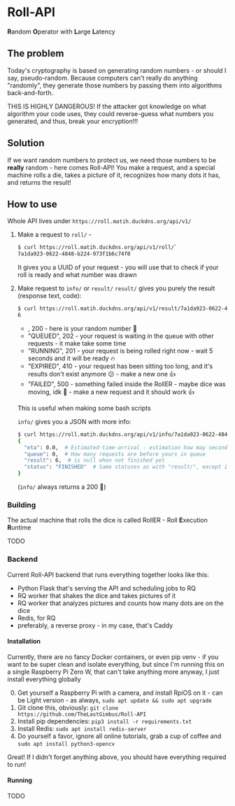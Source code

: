 # Roll-API

**R**andom
**O**perator with
**L**arge
**L**atency

## The problem

Today's cryptography is based on generating random numbers - or should I say, pseudo-random. Because computers can't
really do anything "randomly", they generate those numbers by passing them into algorithms back-and-forth.

THIS IS HIGHLY DANGEROUS! If the attacker got knowledge on what algorithm your code uses, they could reverse-guess
what numbers you generated, and thus, break your encryption!!!

## Solution

If we want random numbers to protect us, we need those numbers to be **really** random - here comes Roll-API!
You make a request, and a special machine rolls a die, takes a picture of it, recognizes how many dots it has, and
returns the result!

## How to use

Whole API lives under `https://roll.matih.duckdns.org/api/v1/`
1. Make a request to `roll/` - 
   ```bash
   $ curl https://roll.matih.duckdns.org/api/v1/roll/`
   7a1da923-0622-4848-b224-973f1b6c74f0
   ```
   It gives you a UUID of your request - you will use that to check if your roll is ready and what number was drawn
2. Make request to `info/` or `result/`
   `result/` gives you purely the result (response text, code):
   ```bash
   $ curl https://roll.matih.duckdns.org/api/v1/result/7a1da923-0622-4848-b224-973f1b6c74f0
   6
   ```
    - <NUMBER>, 200 - here is your random number :tada:
    - "QUEUED", 202 - your request is waiting in the queue with other requests - it make take some time
    - "RUNNING", 201 - your request is being rolled right now - wait 5 seconds and it will be ready :fire:
    - "EXPIRED", 410 - your request has been sitting too long, and it's results don't exist anymore :confused: -
       make a new one :+1:
    - "FAILED", 500 - something failed inside the RollER - maybe dice was moving, idk :shrug: - make a new request and
       it should work :+1:
   
   This is useful when making some bash scripts
   
   `info/` gives you a JSON with more info:
   ```bash
   $ curl https://roll.matih.duckdns.org/api/v1/info/7a1da923-0622-4848-b224-973f1b6c74f0
   {
     "eta": 0.0,  # Estimated-time-arrival - estimation how may seconds have left for your request to finish
     "queue": 0,  # How many requests are before yours in queue
     "result": 6,  # is null when not finished yet
     "status": "FINISHED"  # Same statuses as with "result/", except it's "FINISHED" instead of a number
   }
   ```
   (`info/` always returns a 200 :eyes:)


### Building

The actual machine that rolls the dice is called RollER - Roll **E**xecution **R**untime

TODO

### Backend

Current Roll-API backend that runs everything together looks like this:

- Python Flask that's serving the API and scheduling jobs to RQ
- RQ worker that shakes the dice and takes pictures of it
- RQ worker that analyzes pictures and counts how many dots are on the dice
- Redis, for RQ
- preferably, a reverse proxy - in my case, that's Caddy

#### Installation

Currently, there are no fancy Docker containers, or even pip venv - if you want to be super clean and isolate
everything, but since I'm running this on a single Raspberry Pi Zero W, that can't take anything more anyway, I just
install everything globally

0. Get yourself a Raspberry Pi with a camera, and install RpiOS on it - can be Light version - as
   always, `sudo apt update && sudo apt upgrade`
1. Git clone this, obviously: `git clone https://github.com/TheLastGimbus/Roll-API`
2. Install pip dependencies: `pip3 install -r requirements.txt`
3. Install Redis: `sudo apt install redis-server`
4. Do yourself a favor, ignore all online tutorials, grab a cup of coffee and `sudo apt install python3-opencv`

Great! If I didn't forget anything above, you should have everything required to run!

#### Running

TODO
